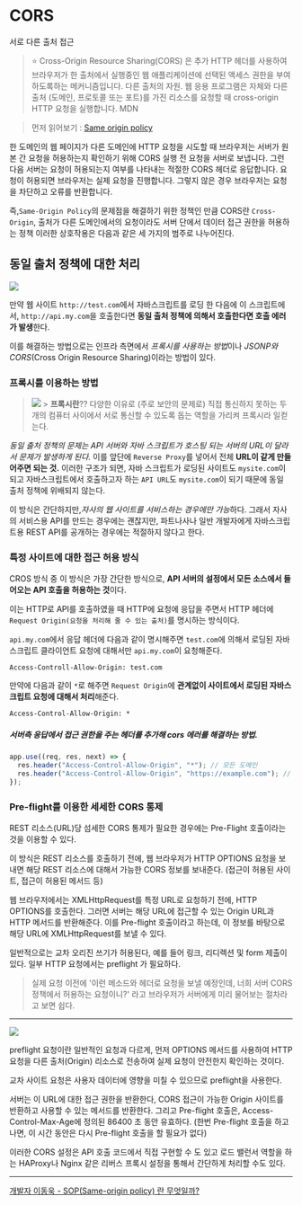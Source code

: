 # CORS

서로 다른 출처 접근

> ⭐️ Cross-Origin Resource Sharing(CORS) 은 추가 HTTP 헤더를 사용하여 브라우저가 한 출처에서 실행중인 웹 애플리케이션에 선택된 액세스 권한을 부여하도록하는 메커니즘입니다. 다른 출처의 자원. 웹 응용 프로그램은 자체와 다른 출처 (도메인, 프로토콜 또는 포트)를 가진 리소스를 요청할 때 cross-origin HTTP 요청을 실행합니다.
> MDN

> 먼저 읽어보기 : [Same origin policy](https://github.com/Jae-hong-lee/TIL/tree/main/%EB%A9%B4%EC%A0%91%EB%8C%80%EB%B9%84/Same%20Origin%20Policy)

한 도메인의 웹 페이지가 다른 도메인에 HTTP 요청을 시도할 때 브라우저는 서버가 원본 간 요청을 허용하는지 확인하기 위해 CORS 실행 전 요청을 서버로 보냅니다. 그런 다음 서버는 요청이 허용되는지 여부를 나타내는 적절한 CORS 헤더로 응답합니다. 요청이 허용되면 브라우저는 실제 요청을 진행합니다. 그렇지 않은 경우 브라우저는 요청을 차단하고 오류를 반환합니다.

즉,`Same-Origin Policy`의 문제점을 해결하기 위한 정책인 만큼
CORS란 `Cross-Origin`, 출처가 다른 도메인에서의 요청이라도 서버 단에서 데이터 접근 권한을 허용하는 정책
이러한 상호작용은 다음과 같은 세 가지의 범주로 나누어진다.

## 동일 출처 정책에 대한 처리

![](https://user-images.githubusercontent.com/14002238/112746418-a39c1800-8fe9-11eb-8c98-afc0d95db147.png)

만약 웹 사이트 `http://test.com`에서 자바스크립트를 로딩 한 다음에 이 스크립트에서,
`http://api.my.com`을 호출한다면 **동일 출처 정책에 의해서 호출한다면 호출 에러가 발생**한다.

이를 해결하는 방법으로는 인프라 측면에서 *프록시를 사용하는 방법*이나 _JSONP와_ _CORS_(Cross Origin Resource Sharing)이라는 방법이 있다.

### 프록시를 이용하는 방법

> ![](https://velog.velcdn.com/post-images%2Fyejinh%2F8650aaa0-3111-11ea-9a27-fbf26c473eb5%2FProxy-Server.png) > **프록시란**??
> 다양한 이유로 (주로 보안의 문제로) 직접 통신하지 못하는 두 개의 컴퓨터 사이에서 서로 통신할 수 있도록 돕는 역할을 가리켜 프록시라 일컫는다.

_동일 출처 정책의 문제는 API 서버와 자바 스크립트가 호스팅 되는 서버의 URL이 달라서 문제가 발생하게 된다._
이를 앞단에 `Reverse Proxy`를 넣어서 전체 **URL이 같게 만들어주면 되는 것.**
이러한 구조가 되면, 자바 스크립트가 로딩된 사이트도 `mysite.com`이 되고 자바스크립트에서 호출하고자 하는 `API URL`도 `mysite.com`이 되기 때문에 동일 출처 정책에 위배되지 않는다.

이 방식은 간단하지만,*자사의 웹 사이트를 서비스하는 경우에만 가능*하다. 그래서 자사의 서비스용 API를 만드는 경우에는 괜찮지만, 파트나사나 일반 개발자에게 자바스크립트용 REST API를 공개하는 경우에는 적절하지 않다고 한다.

### 특정 사이트에 대한 접근 허용 방식

CROS 방식 중 이 방식은 가장 간단한 방식으로, **API 서버의 설정에서 모든 소스에서 들어오는 API 호출을 허용하는 것**이다.

이는 HTTP로 API를 호출하였을 때 HTTP에 요청에 응답을 주면서 HTTP 헤더에 `Request Origin(요청을 처리해 줄 수 있는 출처)`를 명시하는 방식이다.

`api.my.com`에서 응답 헤더에 다음과 같이 명시해주면 `test.com`에 의해서 로딩된 자바스크립트 클라이언트 요청에 대해서만 `api.my.com`이 요청해준다.

```http
Access-Controll-Allow-Origin: test.com
```

만약에 다음과 같이 `*`로 해주면 `Request Origin`에 **관계없이 사이트에서 로딩된 자바스크립트 요청에 대해서 처리**해준다.

```http
Access-Control-Allow-Origin: *
```

##### 서버측 응답에서 접근 권한을 주는 헤더를 추가해 cors 에러를 해결하는 방법.

```js
app.use((req, res, next) => {
  res.header("Access-Control-Allow-Origin", "*"); // 모든 도메인
  res.header("Access-Control-Allow-Origin", "https://example.com"); // 특정 도메인
});
```

### Pre-flight를 이용한 세세한 CORS 통제

<!-- 수정하기 -->

REST 리소스(URL)당 섬세한 CORS 통제가 필요한 경우에는 Pre-Flight 호출이라는 것을 이용할 수 있다.

이 방식은 REST 리소스를 호출하기 전에, 웹 브라우저가 HTTP OPTIONS 요청을 보내면 해당 REST 리소스에 대해서 가능한 CORS 정보를 보내준다.
(접근이 허용된 사이트, 접근이 허용된 메서드 등)

웹 브라우저에서는 XMLHttpRequest를 특정 URL로 요청하기 전에, HTTP OPTIONS를 호출한다. 그러면 서버는 해당 URL에 접근할 수 있는 Origin URL과 HTTP 메서드를 반환해준다. 이를 Pre-flight 호출이라고 하는데, 이 정보를 바탕으로 해당 URL에 XMLHttpRequest를 보낼 수 있다.

일반적으로는 교차 오리진 쓰기가 허용된다, 예를 들어 링크, 리디렉션 및 form 제출이 있다. 일부 HTTP 요청에서는 preflight 가 필요하다.

> 실제 요청 이전에 '이런 메소드와 헤더로 요청을 보낼 예정인데, 너희 서버 CORS 정책에서 허용하는 요청이니?' 라고 브라우저가 서버에게 미리 물어보는 절차라고 보면 쉽다.

---

![](https://user-images.githubusercontent.com/14002238/112240206-402d8580-8c8b-11eb-9c2c-849a644bfdd7.png)

preflight 요청이란 일반적인 요청과 다르게, 먼저 OPTIONS 메서드를 사용하여 HTTP 요청을 다른 출처(Origin) 리소스로 전송하여 실제 요청이 안전한지 확인하는 것이다.

교차 사이트 요청은 사용자 데이터에 영향을 미칠 수 있으므로 preflight을 사용한다.

서버는 이 URL에 대한 접근 권한을 반환한다, CORS 접근이 가능한 Origin 사이트를 반환하고 사용할 수 있는 메서드를 반환한다. 그리고 Pre-flight 호출은, Access-Control-Max-Age에 정의된 86400 초 동안 유효하다. (한번 Pre-flight 호출을 하고 나면, 이 시간 동안은 다시 Pre-flight 호출을 할 필요가 없다)

이러한 CORS 설정은 API 호출 코드에서 직접 구현할 수 도 있고 로드 밸런서 역할을 하는 HAProxy나 Nginx 같은 리버스 프록시 설정을 통해서 간단하게 처리할 수도 있다.

---

[개발자 이동욱 - SOP(Same-origin policy) 란 무엇일까?](https://dongwooklee96.github.io/post/2021/03/23/sopsame-origin-policy-%EB%9E%80-%EB%AC%B4%EC%97%87%EC%9D%BC%EA%B9%8C.html)
